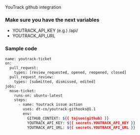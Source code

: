 YouTrack github integration

### Make sure you have the next variables
- YOUTRACK_API_KEY (e.g.) <domain>/api/
- YOUTRACK_API_URL 

### Sample code 

```sh 
name: youtrack-ticket
on:
  pull_request:
    types: [review_requested, opened, reopened, closed]
  pull_request_review:
    types: [submitted, dismissed, edited]
jobs:
  move-ticket:
    runs-on: ubuntu-latest
    steps:
      - name: Youtrack issue action
        uses: dt-co/youtrack-githooks@1.1
        env:
          GITHUB_CONTEXT: ${{ tojson(github) }}
          YOUTRACK_API_KEY: ${{ secrets.YOUTRACK_API_KEY }}
          YOUTRACK_API_URL: ${{ secrets.YOUTRACK_API_URL }}
```
